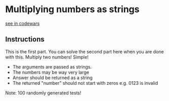 # Multiplying numbers as strings

[see in codewars](https://www.codewars.com/kata/55911ef14065454c75000062/train/javascript)

## Instructions

This is the first part. You can solve the second part here when you are done with this. Multiply two numbers! Simple!

- The arguments are passed as strings.
- The numbers may be way very large
- Answer should be returned as a string
- The returned "number" should not start with zeros e.g. 0123 is invalid

Note: 100 randomly generated tests!